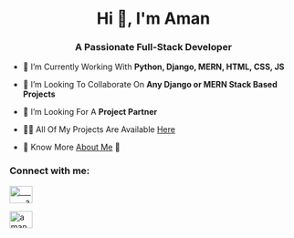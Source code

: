 <h1 align="center">Hi 👋, I'm Aman</h1>
<h3 align="center">A Passionate Full-Stack Developer</h3>

- 🔭 I’m Currently Working With **Python, Django, MERN, HTML, CSS, JS**

- 👯 I’m Looking To Collaborate On **Any Django or MERN Stack Based Projects**

- 🤝 I’m Looking For A **Project Partner**

- 👨‍💻 All Of My Projects Are Available [Here](https://amannverma.netlify.app/projects)

- 📄 Know More [About Me](https://amannverma.netlify.app/about) 🙂

<h3 align="left">Connect with me:</h3>
<p align="left">
<a href="https://twitter.com/_______Aman" target="blank"><img align="center" src="https://raw.githubusercontent.com/rahuldkjain/github-profile-readme-generator/master/src/images/icons/Social/twitter.svg" alt="_______aman" height="30" width="40" /></a>
  
<a href="https://linkedin.com/in/aman5837" target="blank"><img align="center" src="https://raw.githubusercontent.com/rahuldkjain/github-profile-readme-generator/master/src/images/icons/Social/linked-in-alt.svg" alt="aman5837" height="30" width="40" /></a>
</p>
